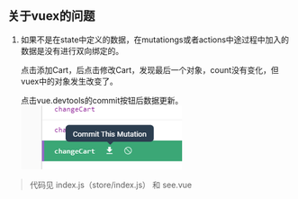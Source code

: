 ## 关于vuex的问题

1. 如果不是在state中定义的数据，在mutationgs或者actions中途过程中加入的数据是没有进行双向绑定的。
 
   点击添加Cart，后点击修改Cart，发现最后一个对象，count没有变化，但vuex中的对象发生改变了。
   
   点击vue.devtools的commit按钮后数据更新。
   ![avatar](src/assets/fileImages/commit%20this%20Mutation.png)

>代码见 index.js（store/index.js） 和 see.vue

  